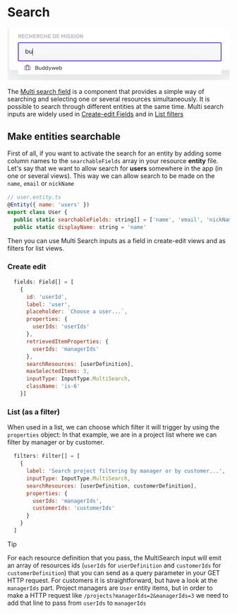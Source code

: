 # Search

![multi-search input](../assets/images/inputs/multi-search-input.png)

The [Multi search field](create-edit/field-types.md?id=multi-search) is a component that provides a simple way of searching and selecting one or several resources simultaneously. It is possible to search through different entities at the same time. Multi search inputs are widely used in [Create-edit Fields](../create-edit/field-types.md) and in [List filters](../list/filters.md)

## Make entities searchable

First of all, if you want to activate the search for an entity by adding some column names to the `searchableFields` array in your resource **entity** file. Let's say that we want to allow search for **users** somewhere in the app (in one or several views). This way we can allow search to be made on the `name`, `email` or `nickName`

```js
// user.entity.ts
@Entity({ name: 'users' })
export class User {
  public static searchableFields: string[] = ['name', 'email', 'nickName']
  public static displayName: string = 'name'
```

Then you can use Multi Search inputs as a field in create-edit views and as filters for list views.

### Create edit

```js
  fields: Field[] = [
    {
      id: 'userId',
      label: 'user',
      placeholder: `Choose a user...`,
      properties: {
        userIds: 'userIds'
      },
      retrievedItemProperties: {
        userIds: 'managerIds'
      },
      searchResources: [userDefinition],
      maxSelectedItems: 3,
      inputType: InputType.MultiSearch,
      className: 'is-6'
    }]
```

### List (as a filter)

When used in a list, we can choose which filter it will trigger by using the `properties` object: In that example, we are in a project list where we can filter by manager or by customer.

```js
  filters: Filter[] = [
    {
      label: 'Search project filtering by manager or by customer...',
      inputType: InputType.MultiSearch,
      searchResources: [userDefinition, customerDefinition],
      properties: {
        userIds: 'managerIds',
        customerIds: 'customerIds'
      }
    }
  ]
```

> [!TIP]
> For each resource definition that you pass, the MultiSearch input will emit an array of resources ids (`userIds` for `userDefinition` and `customerIds` for `customerDefinition`) that you can send as a query parameter in your GET HTTP request. For customers it is straightforward, but have a look at the `managerIds` part. Project managers are `User` entity items, but in order to make a HTTP request like `/projects?managerIds=2&managerIds=3` we need to add that line to pass from `userIds` to `managerIds`
